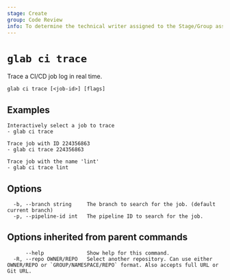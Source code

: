 ```yaml
---
stage: Create
group: Code Review
info: To determine the technical writer assigned to the Stage/Group associated with this page, see https://about.gitlab.com/handbook/product/ux/technical-writing/#assignments
---
```


<!--
This documentation is auto generated by a script.
Please do not edit this file directly. Run `make gen-docs` instead.
-->

# `glab ci trace`

Trace a CI/CD job log in real time.

```plaintext
glab ci trace [<job-id>] [flags]
```

## Examples

```plaintext
Interactively select a job to trace
- glab ci trace

Trace job with ID 224356863
- glab ci trace 224356863

Trace job with the name 'lint'
- glab ci trace lint

```

## Options

```plaintext
  -b, --branch string     The branch to search for the job. (default current branch)
  -p, --pipeline-id int   The pipeline ID to search for the job.
```

## Options inherited from parent commands

```plaintext
      --help              Show help for this command.
  -R, --repo OWNER/REPO   Select another repository. Can use either OWNER/REPO or `GROUP/NAMESPACE/REPO` format. Also accepts full URL or Git URL.
```
